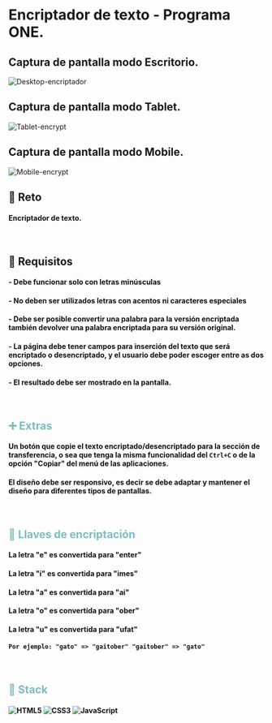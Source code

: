 # Encriptador de texto - Programa ONE. 
## Captura de pantalla modo Escritorio.

![Desktop-encriptador](https://github.com/user-attachments/assets/0cf708ae-be89-4506-8bf7-95b37bf2fc54)

## Captura de pantalla modo Tablet.
![Tablet-encrypt](https://github.com/user-attachments/assets/8983dc2e-1e58-4950-ae83-a7b9157302db)

## Captura de pantalla modo Mobile.
![Mobile-encrypt](https://github.com/user-attachments/assets/2e00b6bb-f6a4-4629-892f-7326159001c6)

## 📃 Reto

</div>

<div style="color: #111117;" align="left">


#### Encriptador de texto.  

</div>

<br/>  

## 📑 Requisitos

</div>

<div style="color: #111117;" align="left">

#### - Debe funcionar solo con letras minúsculas

#### - No deben ser utilizados letras con acentos ni caracteres especiales

#### - Debe ser posible convertir una palabra para la versión encriptada también devolver una palabra encriptada para su versión original.

#### - La página debe tener campos para inserción del texto que será encriptado o desencriptado, y el usuario debe poder escoger entre as dos opciones.

#### - El resultado debe ser mostrado en la pantalla.  

</div>

<br/>  

<div style="color: #7Cbdbd;">

## ➕ Extras

</div>

<div style="color: #111117;" align="left">

#### Un botón que copie el texto encriptado/desencriptado para la sección de transferencia, o sea que tenga la misma funcionalidad del <code>Ctrl+C</code> o de la opción "Copiar" del menú de las aplicaciones.

#### El diseño debe ser responsivo, es decir se debe adaptar y mantener el diseño para diferentes tipos de pantallas.

</div>

<br/>

<div style="color: #7Cbdbd;">

## 🔑 Llaves de encriptación

</div>

<div style="color: #111117;" align="left">

#### La letra "e" es convertida para "enter"

#### La letra "i" es convertida para "imes"

#### La letra "a" es convertida para "ai"

#### La letra "o" es convertida para "ober"

#### La letra "u" es convertida para "ufat"

####  ```Por ejemplo: "gato" => "gaitober" "gaitober" => "gato"```

</div>

<br/>

<div style="color: #7Cbdbd;">

## 🔨  Stack

</div>

<div style="color: #111117;" align="left">

#### ![HTML5](https://img.shields.io/badge/html5-%23E34F26.svg?style=for-the-badge&logo=html5&logoColor=white) ![CSS3](https://img.shields.io/badge/css3-%231572B6.svg?style=for-the-badge&logo=css3&logoColor=white) ![JavaScript](https://img.shields.io/badge/javascript-%23323330.svg?style=for-the-badge&logo=javascript&logoColor=%23F7DF1E) 

</div>

